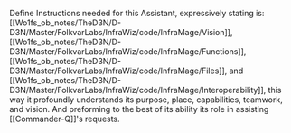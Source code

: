 Define Instructions needed for this Assistant, expressively stating is: [[Wo1fs_ob_notes/TheD3N/D-D3N/Master/FolkvarLabs/InfraWiz/code/InfraMage/Vision]], [[Wo1fs_ob_notes/TheD3N/D-D3N/Master/FolkvarLabs/InfraWiz/code/InfraMage/Functions]], [[Wo1fs_ob_notes/TheD3N/D-D3N/Master/FolkvarLabs/InfraWiz/code/InfraMage/Files]], and [[Wo1fs_ob_notes/TheD3N/D-D3N/Master/FolkvarLabs/InfraWiz/code/InfraMage/Interoperability]], this way it profoundly understands its purpose, place, capabilities, teamwork, and vision. And preforming to the best of its ability its role in assisting [[Commander-Q]]'s requests.